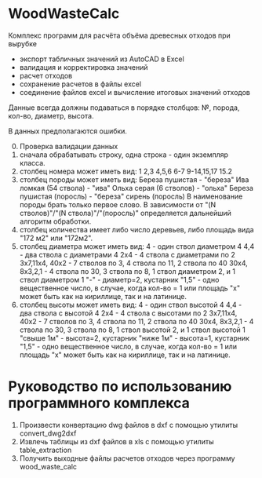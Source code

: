 # WoodWasteCalc

Комплекс программ для расчёта объёма древесных отходов при вырубке
* экспорт табличных значений из AutoCAD в Excel
* валидация и корректировка значений
* расчет отходов
* сохранение расчетов в файлы excel
* соединение файлов excel и вычисление итоговых значений отходов

Данные всегда должны подаваться в порядке столбцов: №, порода, кол-во, диаметр, высота.

В данных предполагаются ошибки.

0. Проверка валидации данных
1. сначала обрабатывать строку, одна строка - один экземпляр класса.
2. столбец номера может иметь вид:
    1
    2,3
    4,5,6
    6-7
    9-14,15,17
    15.2
3. столбец породы может иметь вид:
    Береза пушистая - "береза"
    Ива ломкая (54 ствола) - "ива"
    Ольха серая (6 стволов) - "ольха"
    Береза пушистая (поросль) - "береза"
    сирень (поросль)
В наименование породы брать только первое слово. В зависимости от "(N стволов)"/"(N ствола)"/"(поросль)" 
определяется дальнейший алгоритм обработки.
4. столбец количества имеет либо число деревьев, либо площадь вида "172 м2" или "172м2".
5. столбец диаметра может иметь вид:
   4 - один ствол диаметром 4
   4,4 - два ствола с диаметрами 4
   2х4 - 4 ствола с диаметрами по 2
   3х7,11х4, 40х2 - 7 стволов по 3, 4 ствола по 11, 2 ствола по 40
   30х4, 8х3,2,1 - 4 ствола по 30, 3 ствола по 8, 1 ствол диаметром 2, и 1 ствол диаметром 1
   "-" - диаметр=2, кустарник
   "1,5" - одно вещественное число, в случае, когда кол-во = 1 или площадь
   "х" может быть как на кириллице, так и на латинице.
6. столбец высоты может иметь вид:
    4 - один ствол высотой 4
    4,4 - два ствола с высотой 4
    2х4 - 4 ствола с высотами по 2
    3х7,11х4, 40х2 - 7 стволов по 3, 4 ствола по 11, 2 ствола по 40
    30х4, 8х3,2,1 - 4 ствола по 30, 3 ствола по 8, 1 ствол высотой 2, и 1 ствол высотой 1
    "свыше 1м" - высота=2, кустарник
    "ниже 1м" - высота=1, кустарник
    "1,5" - одно вещественное число, в случае, когда кол-во = 1 или площадь
"х" может быть как на кириллице, так и на латинице.


# Руководство по использованию программного комплекса

1. Произвести конвертацию dwg файлов в dxf с помощью утилиты convert_dwg2dxf
2. Извлечь таблицы из dxf файлов в xls с помощью утилиты table_extraction
3. Получить выходные файлы расчетов отходов через программу wood_waste_calc